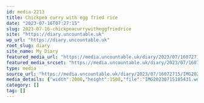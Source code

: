 ```yaml
---
id: media-2213
title: Chickpea curry with egg fried rice
date: "2023-07-16T07:27:15"
slug: 2023-07-16-chickpeacurrywitheggfriedrice
site: "https://diary.uncountable.uk"
wp_url: "https://diary.uncountable.uk"
root_slug: diary
site_name: My Diary
featured_media_url: "https://media.uncountable.uk/diary/2023/07/16072715/IMG20230715185431.webp"
featured_media_srcset: "https://media.uncountable.uk/diary/2023/07/16072715/IMG20230715185431-300x225.webp 300w, https://media.uncountable.uk/diary/2023/07/16072715/IMG20230715185431-1024x768.webp 1024w, https://media.uncountable.uk/diary/2023/07/16072715/IMG20230715185431-150x150.webp 150w, https://media.uncountable.uk/diary/2023/07/16072715/IMG20230715185431-640x480.webp 640w, https://media.uncountable.uk/diary/2023/07/16072715/IMG20230715185431.webp 2000w"
type: media
source_url: "https://media.uncountable.uk/diary/2023/07/16072715/IMG20230715185431.webp"
media_details: {"width":2000,"height":1500,"file":"IMG20230715185431.webp","filesize":196400,"sizes":{"medium":{"file":"IMG20230715185431-300x225.webp","width":300,"height":225,"filesize":18730,"mime_type":"image/webp","source_url":"https://media.uncountable.uk/diary/2023/07/16072715/IMG20230715185431-300x225.webp"},"large":{"file":"IMG20230715185431-1024x768.webp","width":1024,"height":768,"filesize":117092,"mime_type":"image/webp","source_url":"https://media.uncountable.uk/diary/2023/07/16072715/IMG20230715185431-1024x768.webp"},"thumbnail":{"file":"IMG20230715185431-150x150.webp","width":150,"height":150,"filesize":8010,"mime_type":"image/webp","source_url":"https://media.uncountable.uk/diary/2023/07/16072715/IMG20230715185431-150x150.webp"},"mobwidth":{"file":"IMG20230715185431-640x480.webp","width":640,"height":480,"filesize":59124,"mime_type":"image/webp","source_url":"https://media.uncountable.uk/diary/2023/07/16072715/IMG20230715185431-640x480.webp"},"full":{"file":"IMG20230715185431.webp","width":2000,"height":1500,"mime_type":"image/webp","source_url":"https://media.uncountable.uk/diary/2023/07/16072715/IMG20230715185431.webp"}},"image_meta":{"aperture":"0","credit":"","camera":"","caption":"","created_timestamp":"0","copyright":"","focal_length":"0","iso":"0","shutter_speed":"0","title":"","orientation":"0","keywords":[]}}
category: []
tag: []
---
```



